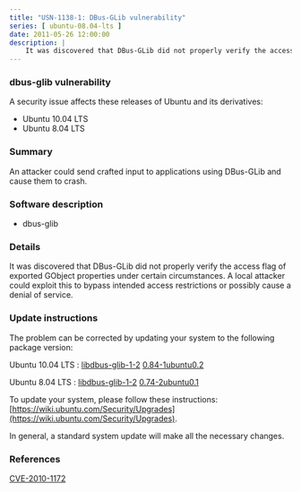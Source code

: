 ```yaml
---
title: "USN-1138-1: DBus-GLib vulnerability"
series: [ ubuntu-08.04-lts ]
date: 2011-05-26 12:00:00
description: |
    It was discovered that DBus-GLib did not properly verify the access flag of exported GObject properties under certain circumstances. A local attacker could exploit this to bypass intended access restrictions or possibly cause a denial of service. 
--- 
```

 
### dbus-glib vulnerability

A security issue affects these releases of Ubuntu and its derivatives:

* Ubuntu 10.04 LTS
* Ubuntu 8.04 LTS

### Summary

An attacker could send crafted input to applications using DBus-GLib and cause them to crash.

### Software description

* dbus-glib 

### Details

It was discovered that DBus-GLib did not properly verify the access flag of exported GObject properties under certain circumstances. A local attacker could exploit this to bypass intended access restrictions or possibly cause a denial of service. 

### Update instructions

The problem can be corrected by updating your system to the following package version:

Ubuntu 10.04 LTS
 : [libdbus-glib-1-2](https://launchpad.net/ubuntu/+source/dbus-glib) <span> [0.84-1ubuntu0.2](https://launchpad.net/ubuntu/+source/dbus-glib/0.84-1ubuntu0.2) </span> 

Ubuntu 8.04 LTS
 : [libdbus-glib-1-2](https://launchpad.net/ubuntu/+source/dbus-glib) <span> [0.74-2ubuntu0.1](https://launchpad.net/ubuntu/+source/dbus-glib/0.74-2ubuntu0.1) </span> 

To update your system, please follow these instructions: [https://wiki.ubuntu.com/Security/Upgrades](https://wiki.ubuntu.com/Security/Upgrades).

In general, a standard system update will make all the necessary changes. 

### References

 [CVE-2010-1172](http://people.ubuntu.com/~ubuntu-security/cve/CVE-2010-1172)
 
